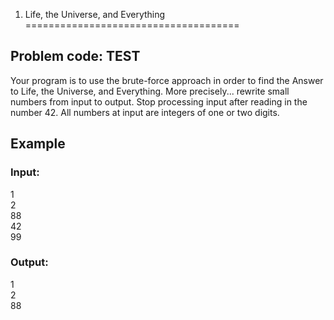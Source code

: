 1. Life, the Universe, and Everything  
=====================================

## Problem code: TEST  

Your program is to use the brute-force approach in order to find the Answer to Life, the Universe, and Everything. More precisely... rewrite small numbers from input to output. Stop processing input after reading in the number 42. All numbers at input are integers of one or two digits.  

## Example  


### Input:  
1  
2  
88  
42  
99  

### Output:  
1  
2  
88  
